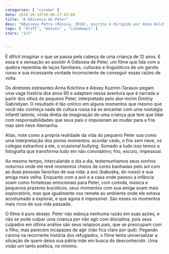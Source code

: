 ```yaml
---
categories: [ "cinema" ]
date: 2018-10-10T18:08:27-03:00
title: "A Odisseia de Peter"
desc: "Odysseya Petra (Rússia, 2018), escrito e dirigido por Anna Kolchina e Alexey Kuzmin-Tarasov, com Dmitriy Gabrielyan, Svetlana Nemolyaeva, Maria Shashlova. #mostrasp"
tags: [ "draft", "movies" , "cinemaqui" ]
stars: "3/5"


---
```

É difícil imaginar o que se passa pela cabeça de uma criança de 12 anos. E essa é a sensação ao assistir A Odisseia de Peter, um filme que lida com a quebra repentina de laços familiares, culturais e linguísticos de um garoto russo e sua incessante vontade inconsciente de conseguir essas raízes de volta.

Os diretores estreantes Anna Kolchina e Alexey Kuzmin-Tarasov pegam uma vaga história dos anos 90 e adaptam nessa aventura que é narrada a partir dos olhos do pequeno Peter, interpretado pelo ator-mirim Dmitriy Gabrielyan. O resultado é tão onírico em alguns momentos que mesmo que você não conheça nada de cultura russa irá se encantar com uma nostalgia infantil latente, vinda direta da imaginação de uma criança que tem que lidar com responsabilidades que seus pais o impuseram ao mudar para a fria mas sem neve Alemanha.

Aliás, note como a própria realidade da vida do pequeno Peter soa como uma interpretação dos piores momentos: acordar cedo, o frio sem neve, os colegas estranhos a ele, o ocasional bullying. Somado a tudo isso temos a fotografia que transforma tudo em não convidativo; frio, escuro, impessoal.

Ao mesmo tempo, intercalando o dia a dia, testemunhamos seus sonhos noturnos onde ele revê momentos cheios de cores banhadas pelo sol com as duas pessoas favoritas de sua vida: a avó (babuska, do russo) e sua amiga mais velha. Enquanto com a avó e a casa onde passou a infância soam como fortalezas emocionais para Peter, com comida, música e pequenos prazeres bucólicos, seus momentos com sua amiga soam mais exploratório, mas que igualmente nos remete ao ambiente onde ele estava acostumado a explorar, e que agora é impossível. São esses os momentos mais ricos de sua vida passada.

O filme é puro desejo. Peter não esboça nenhuma razão em suas ações, e não se pode culpar uma criança por não agir com disciplina, pois seus culpados em última análise são seus relapsos pais, que se preocupam com o filho, mas parecem incapazes de agir (não fica claro por quê). Pegando carona na recorrente história dos refugiados, o filme tenta universalizar a situação de quem deixa sua pátria mãe em busca do desconhecido. Uma visão um tanto poética, no mínimo.
